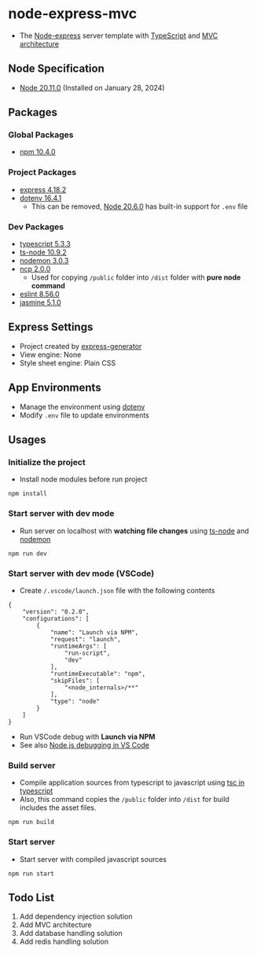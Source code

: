 # node-express-mvc
- The [Node-express](https://expressjs.com/) server template with [TypeScript](https://www.typescriptlang.org/) and [MVC architecture](https://en.wikipedia.org/wiki/Model-view-controller) 

## Node Specification
- [Node 20.11.0](https://nodejs.org/) (Installed on January 28, 2024)

## Packages

### Global Packages
- [npm 10.4.0](https://www.npmjs.com/package/npm)

### Project Packages
- [express 4.18.2](https://www.npmjs.com/package/express)
- [dotenv 16.4.1](https://www.npmjs.com/package/dotenv)
  - This can be removed, [Node 20.6.0](https://nodejs.org/en/blog/release/v20.6.0) has built-in support for `.env` file

### Dev Packages
- [typescript 5.3.3](https://www.npmjs.com/package/typescript)
- [ts-node 10.9.2](https://www.npmjs.com/package/ts-node)
- [nodemon 3.0.3](https://www.npmjs.com/package/nodemon)
- [ncp 2.0.0](https://www.npmjs.com/package/ncp)
  - Used for copying `/public` folder into `/dist` folder with **pure node command**
- [eslint 8.56.0](https://www.npmjs.com/package/eslint)
- [jasmine 5.1.0](https://www.npmjs.com/package/jasmine)

## Express Settings
- Project created by [express-generator](https://www.npmjs.com/package/express-generator)
- View engine: None
- Style sheet engine: Plain CSS

## App Environments
- Manage the environment using [dotenv](https://www.npmjs.com/package/dotenv)
- Modify `.env` file to update environments

## Usages

### Initialize the project
- Install node modules before run project

```
npm install
```

### Start server with dev mode
- Run server on localhost with **watching file changes** using [ts-node](https://www.npmjs.com/package/ts-node) and [nodemon](https://www.npmjs.com/package/nodemon)

```
npm run dev
```

### Start server with dev mode (VSCode)
- Create `/.vscode/launch.json` file with the following contents

```
{
    "version": "0.2.0",
    "configurations": [
        {
            "name": "Launch via NPM",
            "request": "launch",
            "runtimeArgs": [
                "run-script",
                "dev"
            ],
            "runtimeExecutable": "npm",
            "skipFiles": [
                "<node_internals>/**"
            ],
            "type": "node"
        }
    ]
}
```

- Run VSCode debug with **Launch via NPM**
- See also [Node.js debugging in VS Code](https://code.visualstudio.com/docs/nodejs/nodejs-debugging)

### Build server
- Compile application sources from typescript to javascript using [tsc in typescript](https://www.npmjs.com/package/typescript)
- Also, this command copies the `/public` folder into `/dist` for build includes the asset files. 

```
npm run build
```

### Start server
- Start server with compiled javascript sources

```
npm run start
```

## Todo List
1. Add dependency injection solution
2. Add MVC architecture
3. Add database handling solution
4. Add redis handling solution

